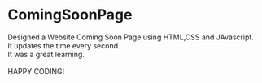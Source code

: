 # ComingSoonPage
Designed a Website Coming Soon Page using HTML,CSS and JAvascript.
<br>
It updates the time every second.
<br>
It was a great learning.
<br>
<br>
HAPPY CODING!